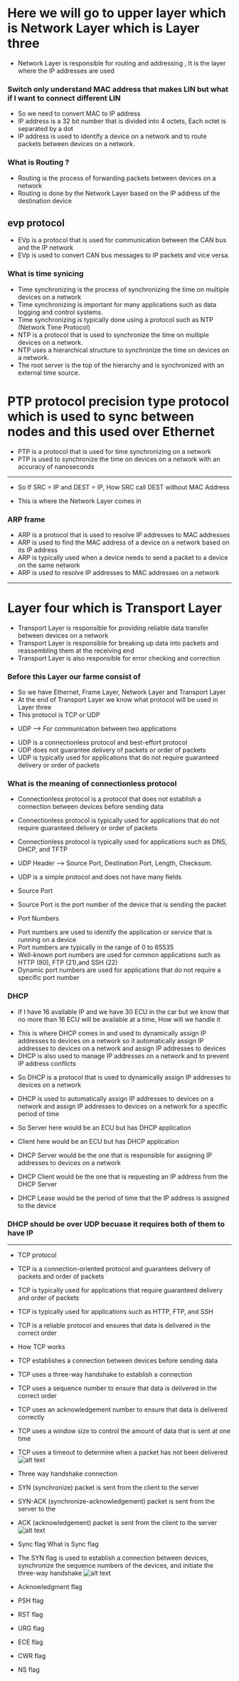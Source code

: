 # Here we will go to upper layer which is Network Layer which is Layer three
- Network Layer is responsible for routing and addressing , It is the layer where the IP addresses are used

### Switch only understand MAC address that makes LIN but what if I want to connect different LIN
- So we need to convert MAC to IP address
- IP address is a 32 bit number that is divided into 4 octets, Each octet is separated by a dot
- IP address is used to identify a device on a network and to route packets between devices on a network.

### What is Routing ?
- Routing is the process of forwarding packets between devices on a network
- Routing is done by the Network Layer based on the IP address of the destination device

## evp protocol
- EVp is a protocol that is used for communication between the CAN bus and the IP network
- EVp is used to convert CAN bus messages to IP packets and vice versa.

### What is time synicing 
- Time synchronizing is the process of synchronizing the time on multiple devices on a network
- Time synchronizing is important for many applications such as data logging and control systems.
- Time synchronizing is typically done using a protocol such as NTP (Network Time Protocol)
- NTP is a protocol that is used to synchronize the time on multiple devices on a network.
- NTP uses a hierarchical structure to synchronize the time on devices on a network.
- The root server is the top of the hierarchy and is synchronized with an external time source.

# PTP protocol precision type protocol which is used to sync between nodes and this used over Ethernet
- PTP is a protocol that is used for time synchronizing on a network
- PTP is used to synchronize the time on devices on a network with an accuracy of nanoseconds

------------------------------------------------------------------------------------------------
* So If SRC = IP and DEST = IP, How SRC call DEST without MAC Address
- This is where the Network Layer comes in
### ARP frame
- ARP is a protocol that is used to resolve IP addresses to MAC addresses
- ARP is used to find the MAC address of a device on a network based on its IP address
- ARP is typically used when a device needs to send a packet to a device on the same network
- ARP is used to resolve IP addresses to MAC addresses on a network

------------------------------------------------------------------------------------------------
# Layer four which is Transport Layer
- Transport Layer is responsible for providing reliable data transfer between devices on a network
- Transport Layer is responsible for breaking up data into packets and reassembling them at the receiving end
- Transport Layer is also responsible for error checking and correction

### Before this Layer our farme consist of 
- So we have Ethernet, Frame Layer, Network Layer and Transport Layer
- At the end of Transport Layer we know what protocol will be used in Layer three
- This protocol is TCP or UDP

* UDP --> For communication between two applications
- UDP is a connectionless protocol and best-effort protocol
- UDP does not guarantee delivery of packets or order of packets
- UDP is typically used for applications that do not require guaranteed delivery or order of packets

### What is the meaning of connectionless protocol
- Connectionless protocol is a protocol that does not establish a connection between devices before sending data
- Connectionless protocol is typically used for applications that do not require guaranteed delivery or order of packets
- Connectionless protocol is typically used for applications such as DNS, DHCP, and TFTP

- UDP Header --> Source Port, Destination Port, Length, Checksum.
- UDP is a simple protocol and does not have many fields

* Source Port
- Source Port is the port number of the device that is sending the packet
* Port Numbers
- Port numbers are used to identify the application or service that is running on a device
- Port numbers are typically in the range of 0 to 65535
- Well-known port numbers are used for common applications such as HTTP (80), FTP (21),and SSH (22)
- Dynamic port numbers are used for applications that do not require a specific port number

### DHCP 
* If I have 16 available IP and we have 30 ECU in the car but we know that no more than 16 ECU will be available at a time, How will we handle it
- This is where DHCP comes in and used to dynamically assign IP addresses to devices on a network so it automatically assign IP addresses to devices on a network and assign IP addresses to devices
- DHCP is also used to manage IP addresses on a network and to prevent IP address conflicts

* So DHCP is a protocol that is used to dynamically assign IP addresses to devices on a network
- DHCP is used to automatically assign IP addresses to devices on a network and assign IP addresses to devices on a network for a specific period of time

- So Server here would be an ECU but has DHCP application
- Client here would be an ECU but has DHCP application
- DHCP Server would be the one that is responsible for assigning IP addresses to devices on a network
- DHCP Client would be the one that is requesting an IP address from the DHCP Server
- DHCP Lease would be the period of time that the IP address is assigned to the device
### DHCP should be over UDP becuase it requires both of them to have IP

------------------------------------------------------------------------------------------------
* TCP protocol
- TCP is a connection-oriented protocol and guarantees delivery of packets and order of packets
- TCP is typically used for applications that require guaranteed delivery and order of packets
- TCP is typically used for applications such as HTTP, FTP, and SSH
- TCP is a reliable protocol and ensures that data is delivered in the correct order
 
 - How TCP works 
 - TCP establishes a connection between devices before sending data
 - TCP uses a three-way handshake to establish a connection
 - TCP uses a sequence number to ensure that data is delivered in the correct order
 - TCP uses an acknowledgement number to ensure that data is delivered correctly
 - TCP uses a window size to control the amount of data that is sent at one time
 - TCP uses a timeout to determine when a packet has not been delivered
 ![alt text](image-1.png)

* Three way handshake connection
- SYN (synchronize) packet is sent from the client to the server
- SYN-ACK (synchronize-acknowledgement) packet is sent from the server to the
- ACK (acknowledgement) packet is sent from the client to the server
![alt text](image.png)

- Sync flag
What is Sync flag
- The SYN flag is used to establish a connection between devices, synchronize the sequence numbers of the devices, and initiate the three-way handshake
![alt text](image-2.png)
- Acknowledgment flag
- PSH flag
- RST flag
- URG flag
- ECE flag
- CWR flag
- NS flag




